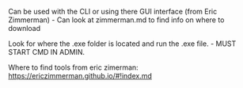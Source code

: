 Can be used with the CLI or using there GUI interface (from Eric Zimmerman)
    - Can look at zimmerman.md to find info on where to download

Look for where the .exe folder is located and run the .exe file.
    - MUST START CMD IN ADMIN.


Where to find tools from eric zimerman: https://ericzimmerman.github.io/#!index.md